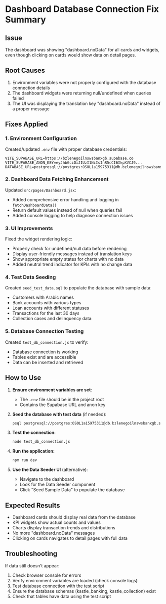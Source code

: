 # Dashboard Database Connection Fix Summary

## Issue
The dashboard was showing "dashboard.noData" for all cards and widgets, even though clicking on cards would show data on detail pages.

## Root Causes
1. Environment variables were not properly configured with the database connection details
2. The dashboard widgets were returning null/undefined when queries failed
3. The UI was displaying the translation key "dashboard.noData" instead of a proper message

## Fixes Applied

### 1. Environment Configuration
Created/updated `.env` file with proper database credentials:
```env
VITE_SUPABASE_URL=https://bzlenegoilnswsbanxgb.supabase.co
VITE_SUPABASE_ANON_KEY=eyJhbGciOiJIUzI1NiIsInR5cCI6IkpXVCJ9...
DATABASE_URL=postgresql://postgres:OSOL1a15975311@db.bzlenegoilnswsbanxgb.supabase.co:5432/postgres
```

### 2. Dashboard Data Fetching Enhancement
Updated `src/pages/Dashboard.jsx`:
- Added comprehensive error handling and logging in `fetchDashboardData()`
- Return default values instead of null when queries fail
- Added console logging to help diagnose connection issues

### 3. UI Improvements
Fixed the widget rendering logic:
- Properly check for undefined/null data before rendering
- Display user-friendly messages instead of translation keys
- Show appropriate empty states for charts with no data
- Added neutral trend indicator for KPIs with no change data

### 4. Test Data Seeding
Created `seed_test_data.sql` to populate the database with sample data:
- Customers with Arabic names
- Bank accounts with various types
- Loan accounts with different statuses
- Transactions for the last 30 days
- Collection cases and delinquency data

### 5. Database Connection Testing
Created `test_db_connection.js` to verify:
- Database connection is working
- Tables exist and are accessible
- Data can be inserted and retrieved

## How to Use

1. **Ensure environment variables are set**:
   - The `.env` file should be in the project root
   - Contains the Supabase URL and anon key

2. **Seed the database with test data** (if needed):
   ```bash
   psql postgresql://postgres:OSOL1a15975311@db.bzlenegoilnswsbanxgb.supabase.co:5432/postgres -f seed_test_data.sql
   ```

3. **Test the connection**:
   ```bash
   node test_db_connection.js
   ```

4. **Run the application**:
   ```bash
   npm run dev
   ```

5. **Use the Data Seeder UI** (alternative):
   - Navigate to the dashboard
   - Look for the Data Seeder component
   - Click "Seed Sample Data" to populate the database

## Expected Results
- Dashboard cards should display real data from the database
- KPI widgets show actual counts and values
- Charts display transaction trends and distributions
- No more "dashboard.noData" messages
- Clicking on cards navigates to detail pages with full data

## Troubleshooting
If data still doesn't appear:
1. Check browser console for errors
2. Verify environment variables are loaded (check console logs)
3. Test database connection with the test script
4. Ensure the database schemas (kastle_banking, kastle_collection) exist
5. Check that tables have data using the test script